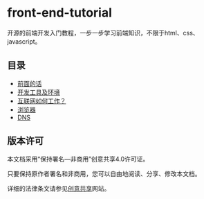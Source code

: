 # front-end-tutorial
开源的前端开发入门教程，一步一步学习前端知识，不限于html、css、javascript。

## 目录

- [前面的话](doc/preface.md)
- [开发工具及环境](doc/develop-tool.md)
- [互联网如何工作？](doc/internet.md)
- [浏览器](doc/browser.md)
- [DNS](doc/DNS.md)

## 版本许可

本文档采用“保持署名—非商用”创意共享4.0许可证。

只要保持原作者署名和非商用，您可以自由地阅读、分享、修改本文档。

详细的法律条文请参见[创意共享](http://creativecommons.org/licenses/by-nc/4.0/)网站。
